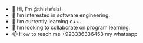 - 👋 Hi, I’m @thisisfaizi
- 👀 I’m interested in software engineering.
- 🌱 I’m currently learning c++.
- 💞️ I’m looking to collaborate on program learning.
- 📫 How to reach me +923336336453 my whatsapp

<!---
thisisfaizi/thisisfaizi is a ✨ special ✨ repository because its `README.md` (this file) appears on your GitHub profile.
You can click the Preview link to take a look at your changes.
--->
